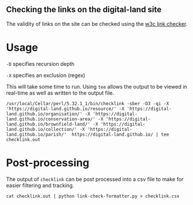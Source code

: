 ## Checking the links on the digital-land site

The validity of links on the site can be checked using the [w3c link checker](https://metacpan.org/dist/W3C-LinkChecker).

# Usage

`-D` specifies recursion depth

`-X` specifies an exclusion (regex)

This will take some time to run. Using `tee` allows the output to be viewed in real-time as well as written to the output file.

```
/usr/local/Cellar/perl/5.32.1_1/bin/checklink -sber -D3 -qi -X 'https://digital-land.github.io/resource/' -X 'https://digital-land.github.io/organisation/' -X 'https://digital-land.github.io/conservation-area/' -X 'https://digital-land.github.io/brownfield-land/' -X 'https://digital-land.github.io/collection/' -X 'https://digital-land.github.io/parish/'  https://digital-land.github.io/ | tee checklink.out
```

# Post-processing

The output of `checklink` can be post processed into a csv file to make for easier filtering and tracking.

```
cat checklink.out | python link-check-formatter.py > checklink.csv
```
